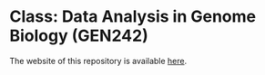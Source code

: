# Class: Data Analysis in Genome Biology (GEN242)

The website of this repository is available [here](http://girke.bioinformatics.ucr.edu/GEN242).
